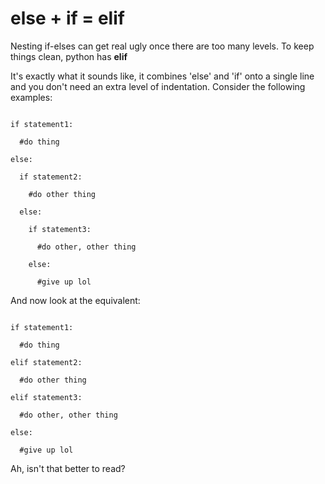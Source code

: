 # else + if = elif

Nesting if-elses can get real ugly once there are too many levels. To keep things clean, python has **elif**

It's exactly what it sounds like, it combines 'else' and 'if' onto a single line and you don't need an extra level of indentation. Consider the following examples:

<code>
if statement1:<br>
&nbsp;&nbsp;#do thing<br>
else:<br>
&nbsp;&nbsp;if statement2:<br>
&nbsp;&nbsp;&nbsp;&nbsp;#do other thing<br>
&nbsp;&nbsp;else:<br>
&nbsp;&nbsp;&nbsp;&nbsp;if statement3:<br>
&nbsp;&nbsp;&nbsp;&nbsp;&nbsp;&nbsp;#do other, other thing<br>
&nbsp;&nbsp;&nbsp;&nbsp;else:<br>
&nbsp;&nbsp;&nbsp;&nbsp;&nbsp;&nbsp;#give up lol
</code>

And now look at the equivalent:

<code>
if statement1:<br>
&nbsp;&nbsp;#do thing<br>
elif statement2:<br>
&nbsp;&nbsp;#do other thing<br>
elif statement3:<br>
&nbsp;&nbsp;#do other, other thing<br>
else:<br>
&nbsp;&nbsp;#give up lol
</code>

Ah, isn't that better to read?